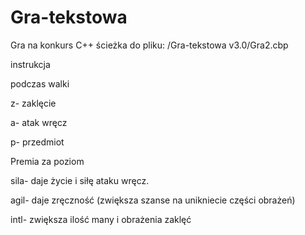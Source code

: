 # Gra-tekstowa
Gra na konkurs C++
ścieżka do pliku: /Gra-tekstowa v3.0/Gra2.cbp

instrukcja

podczas walki

z- zaklęcie

a- atak wręcz

p- przedmiot


Premia za poziom

sila- daje życie i siłę ataku wręcz.

agil- daje zręczność (zwiększa szanse na unikniecie części obrażeń)

intl- zwiększa ilość many i obrażenia zaklęć
